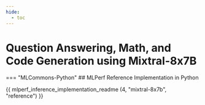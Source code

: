 ```yaml
---
hide:
  - toc
---
```


# Question Answering, Math, and Code Generation using Mixtral-8x7B

=== "MLCommons-Python"
    ## MLPerf Reference Implementation in Python
    
{{ mlperf_inference_implementation_readme (4, "mixtral-8x7b", "reference") }}
